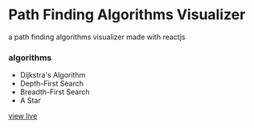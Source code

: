 # Path Finding Algorithms Visualizer
a path finding algorithms visualizer made with reactjs
### algorithms
* Dijkstra's Algorithm
* Depth-First Search
* Breadth-First Search
* A Star

[view live](https://reactpathfindvisualizer.netlify.app)

